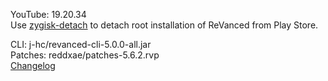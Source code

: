 YouTube: 19.20.34  
Use [zygisk-detach](https://github.com/j-hc/zygisk-detach) to detach root installation of ReVanced from Play Store.  
  
CLI: j-hc/revanced-cli-5.0.0-all.jar  
Patches: reddxae/patches-5.6.2.rvp  
[Changelog](https://github.com/reddxae/revanced-patches/releases/tag/v5.6.2)  
